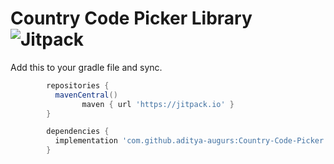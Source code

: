 Country Code Picker Library ![Jitpack](https://jitpack.io/v/aditya-augurs/Country-Code-Picker.svg)
==================================

Add this to your gradle file and sync.

  ````groovy
          repositories {
            mavenCentral()
			      maven { url 'https://jitpack.io' }
          }
   ````

  ````groovy
          dependencies {
            implementation 'com.github.aditya-augurs:Country-Code-Picker:1.0.2'
          }
   ````
